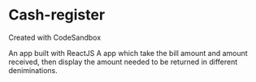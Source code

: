 # Cash-register
Created with CodeSandbox <br />

An app built with ReactJS
A app which take the bill amount and amount received, then display the amount needed to be returned in different deniminations.
